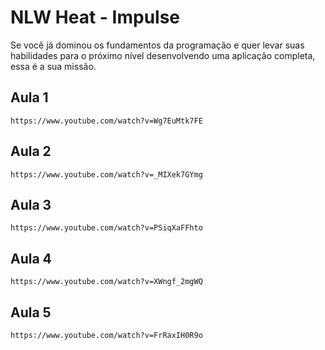 # NLW Heat - Impulse

Se você já dominou os fundamentos da programação e quer levar suas habilidades para o próximo nível desenvolvendo uma aplicação completa, essa é a sua missão.

## Aula 1

`https://www.youtube.com/watch?v=Wg7EuMtk7FE`

## Aula 2

`https://www.youtube.com/watch?v=_MIXek7GYmg`

## Aula 3

`https://www.youtube.com/watch?v=PSiqXaFFhto`

## Aula 4

`https://www.youtube.com/watch?v=XWngf_2mgWQ`

## Aula 5

`https://www.youtube.com/watch?v=FrRaxIH0R9o`
